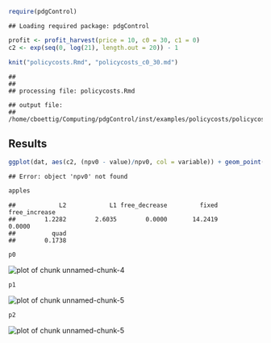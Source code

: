



```r
require(pdgControl)
```

```
## Loading required package: pdgControl
```

```r
profit <- profit_harvest(price = 10, c0 = 30, c1 = 0)
c2 <- exp(seq(0, log(21), length.out = 20)) - 1
```



```r
knit("policycosts.Rmd", "policycosts_c0_30.md")
```

```
## 
## 
## processing file: policycosts.Rmd
```

```
## output file:
## /home/cboettig/Computing/pdgControl/inst/examples/policycosts/policycosts_c0_30.md
```


## Results


```r
ggplot(dat, aes(c2, (npv0 - value)/npv0, col = variable)) + geom_point() + geom_line()
```

```
## Error: object 'npv0' not found
```



```r
apples
```

```
##            L2            L1 free_decrease         fixed free_increase 
##        1.2282        2.6035        0.0000       14.2419        0.0000 
##          quad 
##        0.1738
```




```r
p0
```

![plot of chunk unnamed-chunk-4](figure/unnamed-chunk-4.png) 



```r
p1
```

![plot of chunk unnamed-chunk-5](figure/unnamed-chunk-51.png) 

```r
p2
```

![plot of chunk unnamed-chunk-5](figure/unnamed-chunk-52.png) 



